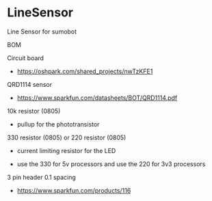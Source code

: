 # LineSensor
Line Sensor for sumobot

BOM

Circuit board

 - https://oshpark.com/shared_projects/nwTzKFE1
  
QRD1114 sensor

 - https://www.sparkfun.com/datasheets/BOT/QRD1114.pdf

10k resistor (0805)

 - pullup for the phototransistor
  
330 resistor (0805) or 220 resistor (0805)

 - current limiting resistor for the LED
  
 - use the 330 for 5v processors and use the 220 for 3v3 processors
  

3 pin header 0.1 spacing

 - https://www.sparkfun.com/products/116


